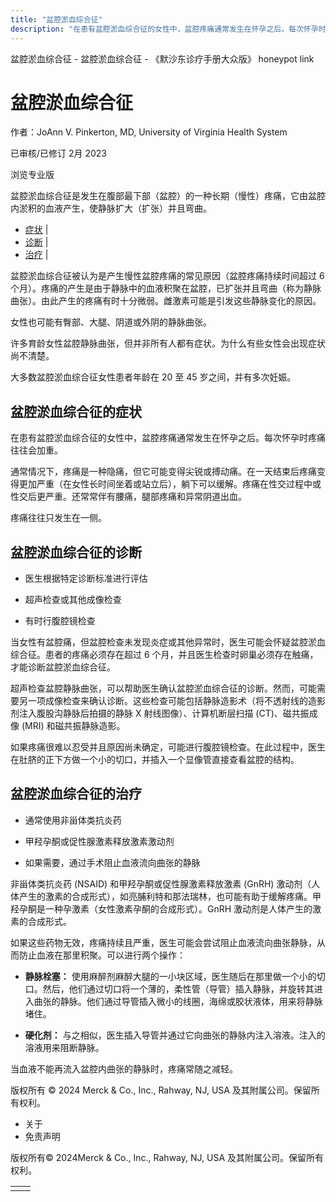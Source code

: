 ```yaml
---
title: "盆腔淤血综合征"
description: "在患有盆腔淤血综合征的女性中，盆腔疼痛通常发生在怀孕之后。每次怀孕时疼痛往往会加重。"
---
```


﻿盆腔淤血综合征 \- 盆腔淤血综合征 \- 《默沙东诊疗手册大众版》 honeypot link

# 盆腔淤血综合征

作者：JoAnn V. Pinkerton, MD, University of Virginia Health System

已审核/已修订 2月 2023

浏览专业版

盆腔淤血综合征是发生在腹部最下部（盆腔）的一种长期（慢性）疼痛，它由盆腔内淤积的血液产生，使静脉扩大（扩张）并且弯曲。

- [症状](#症状_v6575557_zh) \|
- [诊断](#诊断_v6575560_zh) \|
- [治疗](#治疗_v6575564_zh) \|

盆腔淤血综合征被认为是产生慢性盆腔疼痛的常见原因（盆腔疼痛持续时间超过 6 个月）。疼痛的产生是由于静脉中的血液积聚在盆腔，已扩张并且弯曲（称为静脉曲张）。由此产生的疼痛有时十分微弱。雌激素可能是引发这些静脉变化的原因。

女性也可能有臀部、大腿、阴道或外阴的静脉曲张。

许多育龄女性盆腔静脉曲张，但并非所有人都有症状。为什么有些女性会出现症状尚不清楚。

大多数盆腔淤血综合征女性患者年龄在 20 至 45 岁之间，并有多次妊娠。

## 盆腔淤血综合征的症状

在患有盆腔淤血综合征的女性中，盆腔疼痛通常发生在怀孕之后。每次怀孕时疼痛往往会加重。

通常情况下，疼痛是一种隐痛，但它可能变得尖锐或搏动痛。在一天结束后疼痛变得更加严重（在女性长时间坐着或站立后），躺下可以缓解。疼痛在性交过程中或性交后更严重。还常常伴有腰痛，腿部疼痛和异常阴道出血。

疼痛往往只发生在一侧。

## 盆腔淤血综合征的诊断

- 医生根据特定诊断标准进行评估

- 超声检查或其他成像检查

- 有时行腹腔镜检查


当女性有盆腔痛，但盆腔检查未发现炎症或其他异常时，医生可能会怀疑盆腔淤血综合征。患者的疼痛必须存在超过 6 个月，并且医生检查时卵巢必须存在触痛，才能诊断盆腔淤血综合征。

超声检查盆腔静脉曲张，可以帮助医生确认盆腔淤血综合征的诊断。然而，可能需要另一项成像检查来确认诊断。这些检查可能包括静脉造影术（将不透射线的造影剂注入腹股沟静脉后拍摄的静脉 X 射线图像）、计算机断层扫描 (CT)、磁共振成像 (MRI) 和磁共振静脉造影。

如果疼痛很难以忍受并且原因尚未确定，可能进行腹腔镜检查。在此过程中，医生在肚脐的正下方做一个小的切口，并插入一个显像管直接查看盆腔的结构。

## 盆腔淤血综合征的治疗

- 通常使用非甾体类抗炎药

- 甲羟孕酮或促性腺激素释放激素激动剂

- 如果需要，通过手术阻止血液流向曲张的静脉


非甾体类抗炎药 (NSAID) 和甲羟孕酮或促性腺激素释放激素 (GnRH) 激动剂（人体产生的激素的合成形式），如亮脯利特和那法瑞林，也可能有助于缓解疼痛。甲羟孕酮是一种孕激素（女性激素孕酮的合成形式）。GnRH 激动剂是人体产生的激素的合成形式。

如果这些药物无效，疼痛持续且严重，医生可能会尝试阻止血液流向曲张静脉，从而防止血液在那里积聚。可以进行两个操作：

- **静脉栓塞：** 使用麻醉剂麻醉大腿的一小块区域，医生随后在那里做一个小的切口。然后，他们通过切口将一个薄的，柔性管（导管）插入静脉，并旋转其进入曲张的静脉。他们通过导管插入微小的线圈，海绵或胶状液体，用来将静脉堵住。

- **硬化剂：** 与之相似，医生插入导管并通过它向曲张的静脉内注入溶液。注入的溶液用来阻断静脉。


当血液不能再流入盆腔内曲张的静脉时，疼痛常随之减轻。



版权所有 © 2024
Merck & Co., Inc., Rahway, NJ, USA 及其附属公司。保留所有权利。

- 关于
- 免责声明

版权所有© 2024Merck & Co., Inc., Rahway, NJ, USA 及其附属公司。保留所有权利。

|     |     |
| --- | --- |
|  |  |